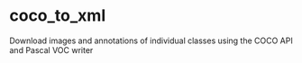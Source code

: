 # coco_to_xml
Download images and annotations of individual classes using the COCO API and Pascal VOC writer
